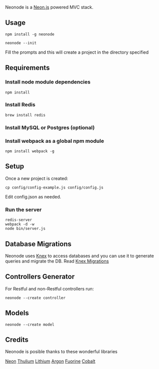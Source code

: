 Neonode is a [Neon.js][3] powered MVC stack.


## Usage

    npm install -g neonode

    neonode --init

Fill the prompts and this will create a project in the directory specified

## Requirements

### Install node module dependencies

    npm install

### Install Redis

    brew install redis


### Install MySQL or Postgres (optional)

### Install webpack as a global npm module

    npm install webpack -g

## Setup

Once a new project is created:

    cp config/config-example.js config/config.js

Edit config.json as needed.


### Run the server

    redis-server
    webpack -d -w
    node bin/server.js


## Database Migrations

Neonode uses [Knex][1] to access databases and you can use it to generate queries and migrate the DB. Read [Knex Migrations][2]

## Controllers Generator

For Restful and non-Restful controllers run:

    neonode --create controller

## Models

    neonode --create model


## Credits

Neonode is posible thanks to these wonderful libraries

[Neon][3]
[Thulium][4]
[Lithium][5]
[Argon][6]
[Fuorine][7]
[Cobalt][8]



[1]: http://knexjs.org/
[2]: http://knexjs.org/#Migrations
[3]: https://github.com/azendal/neon
[4]: https://github.com/freshout-dev/thulium
[5]: https://github.com/freshout-dev/lithium
[6]: https://github.com/sgarza/argon/tree/node-callback-convention
[7]: https://github.com/freshout-dev/fluorine
[8]: https://github.com/benbeltran/cobalt
